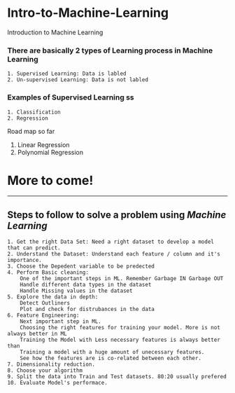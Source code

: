 # Intro-to-Machine-Learning
Introduction to Machine Learning

### There are basically 2 types of Learning process in Machine Learning
```
1. Supervised Learning: Data is labled
2. Un-supervised Learning: Data is not labled
```

### Examples of Supervised Learning ss
```
1. Classification
2. Regression
```


Road map so far
1. Linear Regression
2. Polynomial Regression

# More to come!
----------------

## Steps to follow to solve a problem using ***Machine Learning***
```
1. Get the right Data Set: Need a right dataset to develop a model that can predict.
2. Understand the Dataset: Understand each feature / column and it's importance.
3. Choose the Depedent variable to be predected
4. Perform Basic cleaning: 
	One of the important steps in ML. Remember Garbage IN Garbage OUT
	Handle different data types in the dataset
	Handle Missing values in the dataset
5. Explore the data in depth:
    Detect Outliners
    Plot and check for distrubances in the data
6. Feature Engineering:
    Next important step in ML.
    Choosing the right features for training your model. More is not always better in ML
    Training the Model with Less necessary features is always better than 
    Training a model with a huge amount of unecessary features.
    See how the features are is co-related between each other.
7. Dimensionality reduction.
8. Choose your algorithm
9. Split the data into Train and Test datasets. 80:20 usually prefered
10. Evaluate Model's performace.
```

